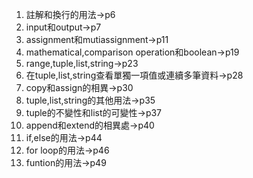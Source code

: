 1. 註解和換行的用法->p6
2. input和output->p7
3. assignment和mutiassignment->p11
4. mathematical,comparison operation和boolean->p19
5. range,tuple,list,string->p23
6. 在tuple,list,string查看單獨一項值或連續多筆資料->p28
7. copy和assign的相異->p30
8. tuple,list,string的其他用法->p35
9. tuple的不變性和list的可變性->p37
10. append和extend的相異處->p40
11. if,else的用法->p44
12. for loop的用法->p46
13. funtion的用法->p49